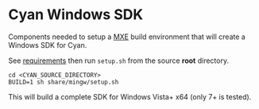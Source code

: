 # Cyan Windows SDK

Components needed to setup a [MXE](https://mxe.cc) build environment that will create a Windows SDK for Cyan.

See [requirements](https://mxe.cc/#requirements) then run ``setup.sh`` from the source **root** directory.

```
cd <CYAN_SOURCE_DIRECTORY>
BUILD=1 sh share/mingw/setup.sh
```

This will build a complete SDK for Windows Vista+ x64 (only 7+ is tested).
